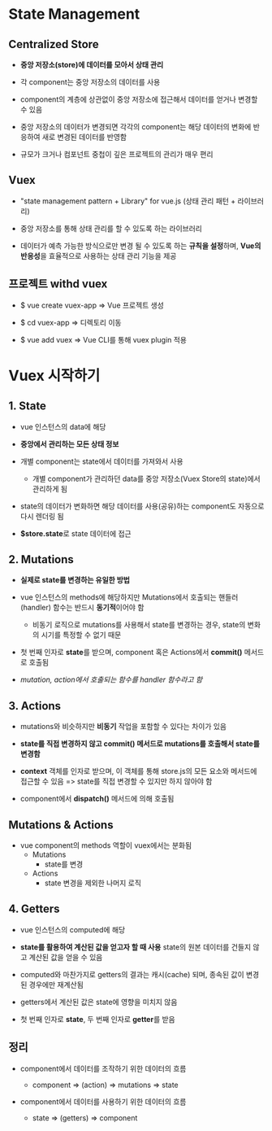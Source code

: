 # State Management

## Centralized Store

- **중앙 저장소(store)에 데이터를 모아서 상태 관리**

- 각 component는 중앙 저장소의 데이터를 사용

- component의 계층에 상관없이 중앙 저장소에 접근해서 데이터를 얻거나 변경할 수 있음

- 중앙 저장소의 데이터가 변경되면 각각의 component는 해당 데이터의 변화에 반응하여 새로 변경된 데이터를 반영함

- 규모가 크거나 컴포넌트 중첩이 깊은 프로젝트의 관리가 매우 편리


## Vuex

- "state management pattern + Library" for vue.js (상태 관리 패턴 + 라이브러리)

- 중앙 저장소를 통해 상태 관리를 할 수 있도록 하는 라이브러리

- 데이터가 예측 가능한 방식으로만 변경 될 수 있도록 하는 **규칙을 설정**하며, **Vue의 반응성**을 효율적으로 사용하는 상태 관리 기능을 제공


## 프로젝트 withd vuex

- $ vue create vuex-app => Vue 프로젝트 생성

- $ cd vuex-app => 디렉토리 이동

- $ vue add vuex => Vue CLI를 통해 vuex plugin 적용


# Vuex 시작하기

## 1. State

- vue 인스턴스의 data에 해당

- **중앙에서 관리하는 모든 상태 정보**

- 개별 component는 state에서 데이터를 가져와서 사용
  - 개별 component가 관리하던 data를 중앙 저장소(Vuex Store의 state)에서 관리하게 됨

- state의 데이터가 변화하면 해당 데이터를 사용(공유)하는 component도 자동으로 다시 렌더링 됨

- **$store.state**로 state 데이터에 접근


## 2. Mutations

- **실제로 state를 변경하는 유일한 방법**

- vue 인스턴스의 methods에 해당하지만 Mutations에서 호출되는 핸들러(handler) 함수는 반드시 **동기적**이어야 함
  - 비동기 로직으로 mutations를 사용해서 state를 변경하는 경우, state의 변화의 시기를 특정할 수 없기 때문

- 첫 번째 인자로 **state**를 받으며, component 혹은 Actions에서 **commit()** 메서드로 호출됨

- *mutation, action에서 호출되는 함수를 handler 함수라고 함*


## 3. Actions

- mutations와 비슷하지만 **비동기** 작업을 포함할 수 있다는 차이가 있음

- **state를 직접 변경하지 않고 commit() 메서드로 mutations를 호출해서 state를 변경함**

- **context** 객체를 인자로 받으며, 이 객체를 통해 store.js의 모든 요소와 메서드에 접근할 수 있음 => state를 직접 변경할 수 있지만 하지 않아야 함

- component에서 **dispatch()** 메서드에 의해 호출됨


## Mutations & Actions

- vue component의 methods 역할이 vuex에서는 분화됨
  - Mutations
    - state를 변경
  - Actions
    - state 변경을 제외한 나머지 로직


## 4. Getters

- vue 인스턴스의 computed에 해당

- **state를 활용하여 계산된 값을 얻고자 할 때 사용** state의 원본 데이터를 건들지 않고 계산된 값을 얻을 수 있음

- computed와 마찬가지로 getters의 결과는 캐시(cache) 되며, 종속된 값이 변경된 경우에만 재계산됨

- getters에서 계산된 값은 state에 영향을 미치지 않음

- 첫 번째 인자로 **state**, 두 번째 인자로 **getter**를 받음


## 정리

- component에서 데이터를 조작하기 위한 데이터의 흐름
  - component => (action) => mutations => state

- component에서 데이터를 사용하기 위한 데이터의 흐름
  - state => (getters) => component